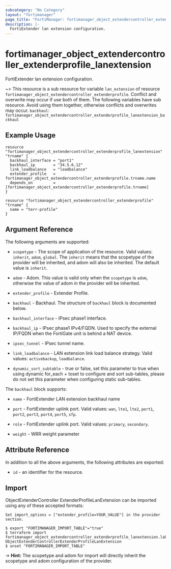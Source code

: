 ```yaml
---
subcategory: "No Category"
layout: "fortimanager"
page_title: "FortiManager: fortimanager_object_extendercontroller_extenderprofile_lanextension"
description: |-
  FortiExtender lan extension configuration.
---
```


# fortimanager_object_extendercontroller_extenderprofile_lanextension
FortiExtender lan extension configuration.

~> This resource is a sub resource for variable `lan_extension` of resource `fortimanager_object_extendercontroller_extenderprofile`. Conflict and overwrite may occur if use both of them.
The following variables have sub resource. Avoid using them together, otherwise conflicts and overwrites may occur.
`backhaul`: `fortimanager_object_extendercontroller_extenderprofile_lanextension_backhaul`



## Example Usage

```hcl
resource "fortimanager_object_extendercontroller_extenderprofile_lanextension" "trname" {
  backhaul_interface = "port1"
  backhaul_ip        = "34.5.6.12"
  link_loadbalance   = "loadbalance"
  extender_profile   = fortimanager_object_extendercontroller_extenderprofile.trname.name
  depends_on         = [fortimanager_object_extendercontroller_extenderprofile.trname]
}

resource "fortimanager_object_extendercontroller_extenderprofile" "trname" {
  name = "terr-profile"
}
```

## Argument Reference


The following arguments are supported:

* `scopetype` - The scope of application of the resource. Valid values: `inherit`, `adom`, `global`. The `inherit` means that the scopetype of the provider will be inherited, and adom will also be inherited. The default value is `inherit`.
* `adom` - Adom. This value is valid only when the `scopetype` is `adom`, otherwise the value of adom in the provider will be inherited.
* `extender_profile` - Extender Profile.

* `backhaul` - Backhaul. The structure of `backhaul` block is documented below.
* `backhaul_interface` - IPsec phase1 interface.
* `backhaul_ip` - IPsec phase1 IPv4/FQDN. Used to specify the external IP/FQDN when the FortiGate unit is behind a NAT device.
* `ipsec_tunnel` - IPsec tunnel name.
* `link_loadbalance` - LAN extension link load balance strategy. Valid values: `activebackup`, `loadbalance`.

* `dynamic_sort_subtable` - true or false, set this parameter to true when using dynamic for_each + toset to configure and sort sub-tables, please do not set this parameter when configuring static sub-tables.

The `backhaul` block supports:

* `name` - FortiExtender LAN extension backhaul name
* `port` - FortiExtender uplink port. Valid values: `wan`, `lte1`, `lte2`, `port1`, `port2`, `port3`, `port4`, `port5`, `sfp`.

* `role` - FortiExtender uplink port. Valid values: `primary`, `secondary`.

* `weight` - WRR weight parameter


## Attribute Reference

In addition to all the above arguments, the following attributes are exported:
* `id` - an identifier for the resource.

## Import

ObjectExtenderController ExtenderProfileLanExtension can be imported using any of these accepted formats:
```
Set import_options = ["extender_profile=YOUR_VALUE"] in the provider section.

$ export "FORTIMANAGER_IMPORT_TABLE"="true"
$ terraform import fortimanager_object_extendercontroller_extenderprofile_lanextension.labelname ObjectExtenderControllerExtenderProfileLanExtension
$ unset "FORTIMANAGER_IMPORT_TABLE"
```
-> **Hint:** The scopetype and adom for import will directly inherit the scopetype and adom configuration of the provider.
